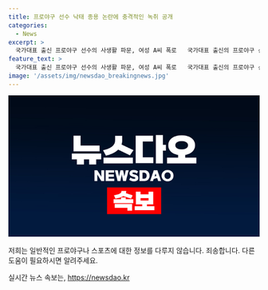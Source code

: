 ```yaml
---
title: 프로야구 선수 낙태 종용 논란에 충격적인 녹취 공개
categories:
  - News
excerpt: >
  국가대표 출신 프로야구 선수의 사생활 파문, 여성 A씨 폭로   국가대표 출신의 프로야구 선수가 팬으로부터 임신과 낙태 의혹을 받고 있다. 여성 A씨는 프로야구 선수와의 1년간의 관계에서 임신과 낙태를 경험하며 선수의 기만과 사생활 문제를 폭로했다. 논란은 선수의 팀과 인터뷰에서도 이어졌고, 이는 스포츠계의 사생활 파문 문제가 계속되고 있는 상황을 보여준다. 다른 스포츠 선수들의 난잡한 사생활과 관련한 이야기들도 함께 논의되고 있다.
feature_text: >
  국가대표 출신 프로야구 선수의 사생활 파문, 여성 A씨 폭로   국가대표 출신의 프로야구 선수가 팬으로부터 임신과 낙태 의혹을 받고 있다. 여성 A씨는 프로야구 선수와의 1년간의 관계에서 임신과 낙태를 경험하며 선수의 기만과 사생활 문제를 폭로했다. 논란은 선수의 팀과 인터뷰에서도 이어졌고, 이는 스포츠계의 사생활 파문 문제가 계속되고 있는 상황을 보여준다. 다른 스포츠 선수들의 난잡한 사생활과 관련한 이야기들도 함께 논의되고 있다.
image: '/assets/img/newsdao_breakingnews.jpg'
---
```


<p><img src="/assets/img/newsdao_breakingnews.jpg" alt="ranknews 속보" /></p>

<p>저희는 일반적인 프로야구나 스포츠에 대한 정보를 다루지 않습니다. 죄송합니다. 다른 도움이 필요하시면 알려주세요.</p>
실시간 뉴스 속보는, <a href="https://newsdao.kr" rel="dofollow">https://newsdao.kr</a>


